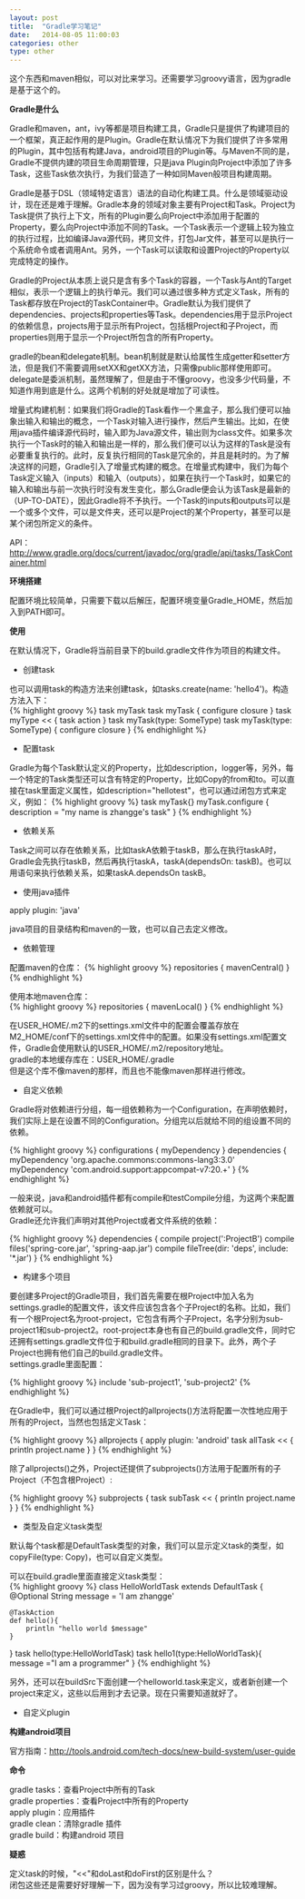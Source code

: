 ```yaml
---
layout: post
title:  "Gradle学习笔记"
date:   2014-08-05 11:00:03
categories: other
type: other
---
```


这个东西和maven相似，可以对比来学习。还需要学习groovy语言，因为gradle是基于这个的。

**Gradle是什么**

Gradle和maven，ant，ivy等都是项目构建工具，Gradle只是提供了构建项目的一个框架，真正起作用的是Plugin。Gradle在默认情况下为我们提供了许多常用的Plugin，其中包括有构建Java，android项目的Plugin等。与Maven不同的是，Gradle不提供内建的项目生命周期管理，只是java Plugin向Project中添加了许多Task，这些Task依次执行，为我们营造了一种如同Maven般项目构建周期。

Gradle是基于DSL（领域特定语言）语法的自动化构建工具。什么是领域驱动设计，现在还是难于理解。Gradle本身的领域对象主要有Project和Task。Project为Task提供了执行上下文，所有的Plugin要么向Project中添加用于配置的Property，要么向Project中添加不同的Task。一个Task表示一个逻辑上较为独立的执行过程，比如编译Java源代码，拷贝文件，打包Jar文件，甚至可以是执行一个系统命令或者调用Ant。另外，一个Task可以读取和设置Project的Property以完成特定的操作。

Gradle的Project从本质上说只是含有多个Task的容器，一个Task与Ant的Target相似，表示一个逻辑上的执行单元。我们可以通过很多种方式定义Task，所有的Task都存放在Project的TaskContainer中。Gradle默认为我们提供了dependencies、projects和properties等Task。dependencies用于显示Project的依赖信息，projects用于显示所有Project，包括根Project和子Project，而properties则用于显示一个Project所包含的所有Property。

gradle的bean和delegate机制。bean机制就是默认给属性生成getter和setter方法，但是我们不需要调用setXX和getXX方法，只需像public那样使用即可。delegate是委派机制，虽然理解了，但是由于不懂groovy，也没多少代码量，不知道作用到底是什么。这两个机制的好处就是增加了可读性。

增量式构建机制：如果我们将Gradle的Task看作一个黑盒子，那么我们便可以抽象出输入和输出的概念，一个Task对输入进行操作，然后产生输出。比如，在使用java插件编译源代码时，输入即为Java源文件，输出则为class文件。如果多次执行一个Task时的输入和输出是一样的，那么我们便可以认为这样的Task是没有必要重复执行的。此时，反复执行相同的Task是冗余的，并且是耗时的。为了解决这样的问题，Gradle引入了增量式构建的概念。在增量式构建中，我们为每个Task定义输入（inputs）和输入（outputs），如果在执行一个Task时，如果它的输入和输出与前一次执行时没有发生变化，那么Gradle便会认为该Task是最新的（UP-TO-DATE），因此Gradle将不予执行。一个Task的inputs和outputs可以是一个或多个文件，可以是文件夹，还可以是Project的某个Property，甚至可以是某个闭包所定义的条件。

API：http://www.gradle.org/docs/current/javadoc/org/gradle/api/tasks/TaskContainer.html

**环境搭建**

配置环境比较简单，只需要下载以后解压，配置环境变量Gradle_HOME，然后加入到PATH即可。

**使用**

在默认情况下，Gradle将当前目录下的build.gradle文件作为项目的构建文件。

* 创建task

也可以调用task的构造方法来创建task，如tasks.create(name: 'hello4')。构造方法入下：  
{% highlight groovy %}
task myTask
task myTask { configure closure }
task myType << { task action }
task myTask(type: SomeType)
task myTask(type: SomeType) { configure closure }
{% endhighlight %}

* 配置task

Gradle为每个Task默认定义的Property，比如description，logger等，另外，每一个特定的Task类型还可以含有特定的Property，比如Copy的from和to。可以直接在task里面定义属性，如description="hellotest"，也可以通过闭包方式来定义，例如：
{% highlight groovy %}
task myTask{}
myTask.configure {
   description = "my name is zhangge's task"
}
{% endhighlight %}

* 依赖关系

Task之间可以存在依赖关系，比如taskA依赖于taskB，那么在执行taskA时，Gradle会先执行taskB，然后再执行taskA，taskA(dependsOn: taskB)。也可以用语句来执行依赖关系，如果taskA.dependsOn taskB。

* 使用java插件

apply plugin: 'java'

java项目的目录结构和maven的一致，也可以自己去定义修改。

* 依赖管理

配置maven的仓库：
{% highlight groovy %}
repositories {
   mavenCentral()
}
{% endhighlight %}  

使用本地maven仓库：  
{% highlight groovy %}
repositories {
    mavenLocal()
}
{% endhighlight %}  

在USER_HOME/.m2下的settings.xml文件中的配置会覆盖存放在M2_HOME/conf下的settings.xml文件中的配置。如果没有settings.xml配置文件，Gradle会使用默认的USER_HOME/.m2/repository地址。  
gradle的本地缓存库在：USER_HOME/.gradle  
但是这个库不像maven的那样，而且也不能像maven那样进行修改。

* 自定义依赖

Gradle将对依赖进行分组，每一组依赖称为一个Configuration，在声明依赖时，我们实际上是在设置不同的Configuration。分组完以后就给不同的组设置不同的依赖。

{% highlight groovy %}
configurations {
   myDependency
}
dependencies {
   myDependency 'org.apache.commons:commons-lang3:3.0'
   myDependency 'com.android.support:appcompat-v7:20.+'
}
{% endhighlight %}  

一般来说，java和android插件都有compile和testCompile分组，为这两个来配置依赖就可以。  
Gradle还允许我们声明对其他Project或者文件系统的依赖：  

{% highlight groovy %}
dependencies {
   compile project(':ProjectB')
   compile files('spring-core.jar', 'spring-aap.jar')
   compile fileTree(dir: 'deps', include: '*.jar')
}
{% endhighlight %}  

* 构建多个项目

要创建多Project的Gradle项目，我们首先需要在根Project中加入名为settings.gradle的配置文件，该文件应该包含各个子Project的名称。比如，我们有一个根Project名为root-project，它包含有两个子Project，名字分别为sub-project1和sub-project2。root-project本身也有自己的build.gradle文件，同时它还拥有settings.gradle文件位于和build.gradle相同的目录下。此外，两个子Project也拥有他们自己的build.gradle文件。  
settings.gradle里面配置：  

{% highlight groovy %}
include 'sub-project1', 'sub-project2'
{% endhighlight %}

在Gradle中，我们可以通过根Project的allprojects()方法将配置一次性地应用于所有的Project，当然也包括定义Task：

{% highlight groovy %}
allprojects {
   apply plugin: 'android' 
   task allTask << {
      println project.name
   }
}
{% endhighlight %}

除了allprojects()之外，Project还提供了subprojects()方法用于配置所有的子Project（不包含根Project）:

{% highlight groovy %}
subprojects {
   task subTask << {
      println project.name
   }
}
{% endhighlight %}

* 类型及自定义task类型

默认每个task都是DefaultTask类型的对象，我们可以显示定义task的类型，如copyFile(type: Copy)，也可以自定义类型。

可以在build.gradle里面直接定义task类型：  
{% highlight groovy %}
class HelloWorldTask extends DefaultTask {
    @Optional
    String message = 'I am zhangge'

    @TaskAction
    def hello(){
        println "hello world $message"
    }
}
task hello(type:HelloWorldTask)
task hello1(type:HelloWorldTask){
   message ="I am a programmer"
}
{% endhighlight %}

另外，还可以在buildSrc下面创建一个helloworld.task来定义，或者新创建一个project来定义，这些以后用到才去记录。现在只需要知道就好了。

* 自定义plugin


**构建android项目**  

官方指南：http://tools.android.com/tech-docs/new-build-system/user-guide

**命令**

gradle tasks：查看Project中所有的Task  
gradle properties：查看Project中所有的Property  
apply plugin：应用插件  
gradle clean：清除gradle 插件  
gradle build：构建android 项目

**疑惑**  

定义task的时候，"<<"和doLast和doFirst的区别是什么？    
闭包这些还是需要好好理解一下，因为没有学习过groovy，所以比较难理解。